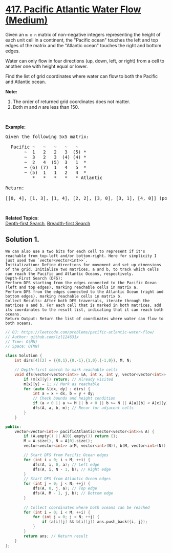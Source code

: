# [417. Pacific Atlantic Water Flow (Medium)](https://leetcode.com/problems/pacific-atlantic-water-flow/)

<p>Given an <code>m x n</code> matrix of non-negative integers representing the height of each unit cell in a continent, the "Pacific ocean" touches the left and top edges of the matrix and the "Atlantic ocean" touches the right and bottom edges.</p>

<p>Water can only flow in four directions (up, down, left, or right) from a cell to another one with height equal or lower.</p>

<p>Find the list of grid coordinates where water can flow to both the Pacific and Atlantic ocean.</p>

<p><b>Note:</b></p>

<ol>
	<li>The order of returned grid coordinates does not matter.</li>
	<li>Both <i>m</i> and <i>n</i> are less than 150.</li>
</ol>

<p>&nbsp;</p>

<p><b>Example:</b></p>

<pre>Given the following 5x5 matrix:

  Pacific ~   ~   ~   ~   ~ 
       ~  1   2   2   3  (5) *
       ~  3   2   3  (4) (4) *
       ~  2   4  (5)  3   1  *
       ~ (6) (7)  1   4   5  *
       ~ (5)  1   1   2   4  *
          *   *   *   *   * Atlantic

Return:

[[0, 4], [1, 3], [1, 4], [2, 2], [3, 0], [3, 1], [4, 0]] (positions with parentheses in above matrix).
</pre>

<p>&nbsp;</p>


**Related Topics**:  
[Depth-first Search](https://leetcode.com/tag/depth-first-search/), [Breadth-first Search](https://leetcode.com/tag/breadth-first-search/)

## Solution 1.

	We can also use a two bits for each cell to represent if it's reachable from top-left and/or bottom-right. Here for simplicity I just used two `vector<vector<int>>`.
	Initialization: Define directions for movement and set up dimensions of the grid. Initialize two matrices, a and b, to track which cells can reach the Pacific and Atlantic Oceans, respectively.
	Depth-First Search (DFS):
    Perform DFS starting from the edges connected to the Pacific Ocean (left and top edges), marking reachable cells in matrix a.
    Perform DFS from the edges connected to the Atlantic Ocean (right and bottom edges), marking reachable cells in matrix b.
	Collect Results: After both DFS traversals, iterate through the matrices a and b. For each cell that is marked in both matrices, add its coordinates to the result list, indicating that it can reach both oceans.
	Return Output: Return the list of coordinates where water can flow to both oceans.
```cpp
// OJ: https://leetcode.com/problems/pacific-atlantic-water-flow/
// Author: github.com/lzl124631x
// Time: O(MN)
// Space: O(MN)

class Solution {
    int dirs[4][2] = {{0,1},{0,-1},{1,0},{-1,0}}, M, N;

    // Depth-first search to mark reachable cells
    void dfs(vector<vector<int>> &A, int x, int y, vector<vector<int>> &m) {
        if (m[x][y]) return; // Already visited
        m[x][y] = 1; // Mark as reachable
        for (auto &[dx, dy] : dirs) {
            int a = x + dx, b = y + dy;
            // Check bounds and height condition
            if (a < 0 || a >= M || b < 0 || b >= N || A[a][b] < A[x][y]) continue;
            dfs(A, a, b, m); // Recur for adjacent cells
        }
    }

public:
    vector<vector<int>> pacificAtlantic(vector<vector<int>>& A) {
        if (A.empty() || A[0].empty()) return {};
        M = A.size(), N = A[0].size();
        vector<vector<int>> a(M, vector<int>(N)), b(M, vector<int>(N)), ans; 

        // Start DFS from Pacific Ocean edges
        for (int i = 0; i < M; ++i) {
            dfs(A, i, 0, a); // Left edge
            dfs(A, i, N - 1, b); // Right edge
        }
        // Start DFS from Atlantic Ocean edges
        for (int j = 0; j < N; ++j) {
            dfs(A, 0, j, a); // Top edge
            dfs(A, M - 1, j, b); // Bottom edge
        }
        
        // Collect coordinates where both oceans can be reached
        for (int i = 0; i < M; ++i) {
            for (int j = 0; j < N; ++j) {
                if (a[i][j] && b[i][j]) ans.push_back({i, j});
            }
        }
        return ans; // Return result
    }
};

```
